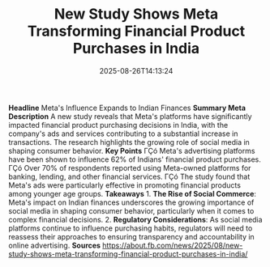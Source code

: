 ﻿---
title: "New Study Shows Meta Transforming Financial Product Purchases in India"
date: "2025-08-26T14:13:24"
category: "Markets"
summary: ""
slug: "new study shows meta transforming financial product purchase"
source_urls:
  - "https://about.fb.com/news/2025/08/new-study-shows-meta-transforming-financial-product-purchases-in-india/"
seo:
  title: "New Study Shows Meta Transforming Financial Product Purchases in India | Hash n Hedge"
  description: ""
  keywords: ["news", "markets", "brief"]
---
**Headline** Meta's Influence Expands to Indian Finances  **Summary Meta Description** A new study reveals that Meta's platforms have significantly impacted financial product purchasing decisions in India, with the company's ads and services contributing to a substantial increase in transactions. The research highlights the growing role of social media in shaping consumer behavior.  **Key Points**  ΓÇó Meta's advertising platforms have been shown to influence 62% of Indians' financial product purchases. ΓÇó Over 70% of respondents reported using Meta-owned platforms for banking, lending, and other financial services. ΓÇó The study found that Meta's ads were particularly effective in promoting financial products among younger age groups.  **Takeaways**  1. **The Rise of Social Commerce**: Meta's impact on Indian finances underscores the growing importance of social media in shaping consumer behavior, particularly when it comes to complex financial decisions. 2. **Regulatory Considerations**: As social media platforms continue to influence purchasing habits, regulators will need to reassess their approaches to ensuring transparency and accountability in online advertising.  **Sources** https://about.fb.com/news/2025/08/new-study-shows-meta-transforming-financial-product-purchases-in-india/ 
